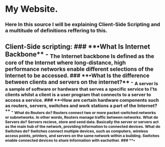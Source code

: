 <h1> My Website.
<h3> Here In this source I will be explaining Client-Side Scripting and a multitude of definitions reffering to this.
 
<h2> Client-Side scripting:
### **•What Is Internet Backbone** - <sub> The Internet backbone Is defined as the core of the Internet where long-distance, high performance networks enable different selections of the Internet to be accessed. 
### **•What Is the difference between clients and servers on the internet?** - <sub> A server Is a sample of software or hardware that serves a specific service to I'ts clients whilst a client is a user program that connects to a server to access a service. 
### **•How are certain hardware components such as routers, servers, switches and work stations a part of the Internet?** - <sub> What do Routers do? Routers connect two or more packet-switched networks or subnetworks. In other words, Routers manage traffic between networks. What do Servers do? Servers recieve, store and send data. Basically the server or servers act as the main hub of the network, providing Information to connected devices. What do Switches do? Switches connect multiple devices, such as computers, wireless access points, printers, and servers on the same network within a building. Switches enable connected devices to share Information with eachother. 
### **•


